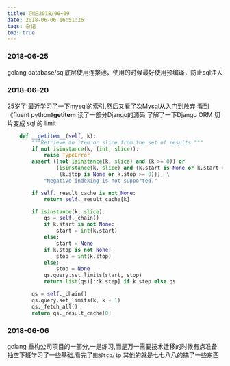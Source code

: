 ```yaml
---
title: 杂记2018/06~09
date: 2018-06-06 16:51:26
tags: 杂记
top: true
---
```



### 2018-06-25
golang database/sql底层使用连接池，使用的时候最好使用预编译，防止sql注入

### 2018-06-20
25岁了
最近学习了一下mysql的索引,然后又看了次Mysql从入门到放弃
看到《fluent python》__getitem__ 读了一部分Django的源码
了解了一下Django ORM 切片变成 sql 的 limit
```python
    def __getitem__(self, k):
        """Retrieve an item or slice from the set of results."""
        if not isinstance(k, (int, slice)):
            raise TypeError
        assert ((not isinstance(k, slice) and (k >= 0)) or
                (isinstance(k, slice) and (k.start is None or k.start >= 0) and
                 (k.stop is None or k.stop >= 0))), \
            "Negative indexing is not supported."

        if self._result_cache is not None:
            return self._result_cache[k]

        if isinstance(k, slice):
            qs = self._chain()
            if k.start is not None:
                start = int(k.start)
            else:
                start = None
            if k.stop is not None:
                stop = int(k.stop)
            else:
                stop = None
            qs.query.set_limits(start, stop)
            return list(qs)[::k.step] if k.step else qs

        qs = self._chain()
        qs.query.set_limits(k, k + 1)
        qs._fetch_all()
        return qs._result_cache[0]
```


### 2018-06-06
golang 重构公司项目的一部分,一是练习,而是万一需要技术迁移的时候有点准备
抽空下班学习了一些基础,看完了`图解tcp/ip`
其他的就是七七八八的搞了一些东西

